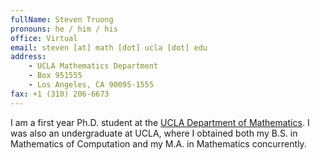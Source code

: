 ```yaml
---
fullName: Steven Truong
pronouns: he / him / his
office: Virtual
email: steven [at] math [dot] ucla [dot] edu
address:
    - UCLA Mathematics Department
    - Box 951555
    - Los Angeles, CA 90095-1555
fax: +1 (310) 206-6673
---
```


I am a first year Ph.D. student at the [UCLA Department of Mathematics](https://ww3.math.ucla.edu/). I was also an undergraduate at UCLA, where I obtained both my B.S. in Mathematics of Computation and my M.A. in Mathematics concurrently.
